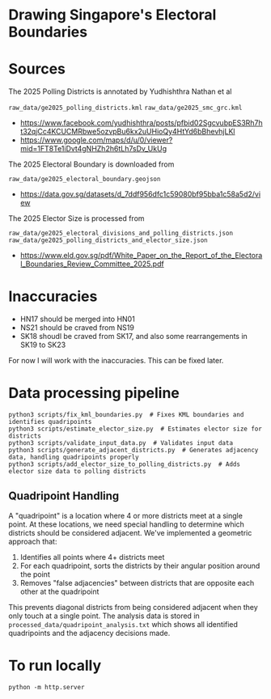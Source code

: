 # Drawing Singapore's Electoral Boundaries



# Sources

The 2025 Polling Districts is annotated by Yudhishthra Nathan et al

`raw_data/ge2025_polling_districts.kml`
`raw_data/ge2025_smc_grc.kml`

- https://www.facebook.com/yudhishthra/posts/pfbid02SgcvubpES3Rh7ht32qjCc4KCUCMRbwe5ozvpBu6kx2uUHioQy4HtYd6bBhevhjLKl
- https://www.google.com/maps/d/u/0/viewer?mid=1FT8Te1iDvt4gNHZh2h6tLh7sDv_UkUg


The 2025 Electoral Boundary is downloaded from

`raw_data/ge2025_electoral_boundary.geojson`

- https://data.gov.sg/datasets/d_7ddf956dfc1c59080bf95bba1c58a5d2/view


The 2025 Elector Size is processed from

`raw_data/ge2025_electoral_divisions_and_polling_districts.json`
`raw_data/ge2025_polling_districts_and_elector_size.json`

- https://www.eld.gov.sg/pdf/White_Paper_on_the_Report_of_the_Electoral_Boundaries_Review_Committee_2025.pdf


# Inaccuracies

- HN17 should be merged into HN01
- NS21 should be craved from NS19
- SK18 shoudl be craved from SK17, and also some rearrangements in SK19 to SK23

For now I will work with the inaccuracies. This can be fixed later.


# Data processing pipeline

```
python3 scripts/fix_kml_boundaries.py  # Fixes KML boundaries and identifies quadripoints
python3 scripts/estimate_elector_size.py  # Estimates elector size for districts
python3 scripts/validate_input_data.py  # Validates input data
python3 scripts/generate_adjacent_districts.py  # Generates adjacency data, handling quadripoints properly
python3 scripts/add_elector_size_to_polling_districts.py  # Adds elector size data to polling districts
```

## Quadripoint Handling

A "quadripoint" is a location where 4 or more districts meet at a single point. At these locations, we need special handling to determine which districts should be considered adjacent. We've implemented a geometric approach that:

1. Identifies all points where 4+ districts meet
2. For each quadripoint, sorts the districts by their angular position around the point
3. Removes "false adjacencies" between districts that are opposite each other at the quadripoint

This prevents diagonal districts from being considered adjacent when they only touch at a single point. The analysis data is stored in `processed_data/quadripoint_analysis.txt` which shows all identified quadripoints and the adjacency decisions made.

# To run locally

```
python -m http.server
```
